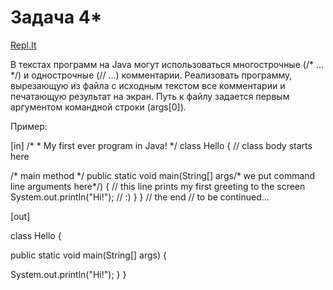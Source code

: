 # Задача 4*
[Repl.It](https://repl.it/@ArthurKhazbs/WinterJavaTask-4X)

В текстах программ на Java могут использоваться многострочные (/\* ... \*/) и однострочные (// ...) комментарии. Реализовать программу, вырезающую из файла с исходным текстом все комментарии и печатающую результат на экран. Путь к файлу задается первым аргументом командной строки (args\[0\]).

Пример:

\[in\]
/\*
 \* My first ever program in Java!
 \*/
class Hello { // class body starts here 
  
  /\* main method \*/
  public static void main(String[] args/\* we put command line arguments here\*/) {
    // this line prints my first greeting to the screen
    System.out.println("Hi!"); // :)
  }
} // the end
// to be continued...

\[out\]

class Hello {  
  
  
  public static void main(String[] args) {
    
   System.out.println("Hi!"); 
  }
} 


